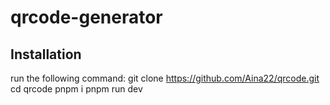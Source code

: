 ﻿# qrcode-generator
## Installation 
run the following command:
git clone https://github.com/Aina22/qrcode.git
cd qrcode
pnpm i
pnpm run dev
